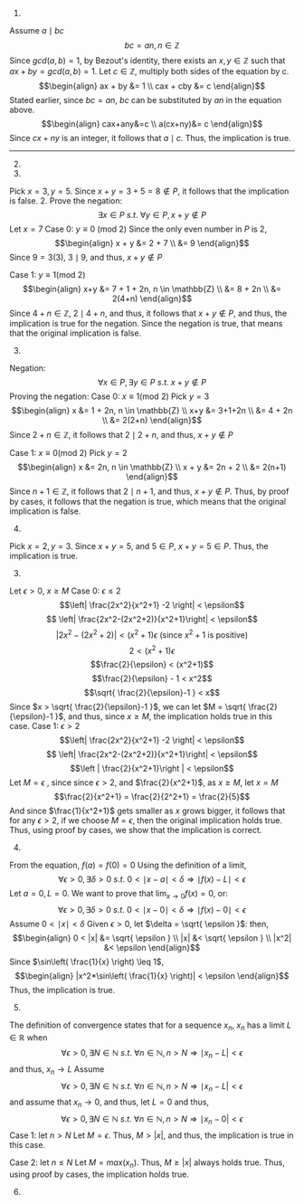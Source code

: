 1.
Assume $a \mid bc$
$$bc = an, n \in \mathbb{Z}$$
Since $gcd(a,b) = 1$, by Bezout's identity, there exists an $x, y \in \mathbb{Z}$ such that $ax+by=gcd(a,b)=1$.
Let $c \in \mathbb{Z}$, multiply both sides of the equation by c.
$$\begin{align}
ax + by &= 1 \\
cax + cby &= c
\end{align}$$
Stated earlier, since $bc = an$, $bc$ can be substituted by $an$ in the equation above.
$$\begin{align}
cax+any&=c  \\
a(cx+ny)&= c
\end{align}$$
Since $cx+ny$ is an integer, it follows that $a \mid c$. Thus, the implication is true.

---
2.
1.
Pick $x = 3, y = 5$. Since $x+y = 3+5 = 8 \not\in P$, it follows that the implication is false.
2.
Prove the negation:
$$\exists x \in P \text{ } s.t. \text{ } \forall y \in P, x+y \not\in P$$
Let $x = 7$
Case 0: $y \equiv 0 \text{ (mod 2)}$
Since the only even number in $P$ is 2,
$$\begin{align}
x + y &= 2 + 7 \\
&=  9
\end{align}$$
Since $9 = 3(3)$, $3 \mid 9$, and thus, $x+y \not\in P$

Case 1: $y \equiv 1 \text{(mod 2)}$
$$\begin{align}
x+y &= 7 + 1 + 2n, n \in \mathbb{Z} \\
&= 8 + 2n \\
&= 2(4+n)
\end{align}$$
Since $4+n \in \mathbb{Z}$, $2 \mid 4+n$, and thus, it follows that $x+y \not\in P$, and thus, the implication is true for the negation. 
Since the negation is true, that means that the original implication is false.

3.
Negation:
$$\forall x \in P, \exists y \in P \text{ } s.t. \text{ } x+y \not\in P$$
Proving the negation:
Case 0: $x \equiv 1 \text{(mod 2)}$
Pick $y = 3$
$$\begin{align}
x &= 1 + 2n, n \in \mathbb{Z} \\
x+y &= 3+1+2n \\
&= 4 + 2n \\
&= 2(2+n)
\end{align}$$
Since $2+n \in \mathbb{Z}$, it follows that $2 \mid 2+n$, and thus, $x+y \not\in P$

Case 1: $x \equiv 0 \text{(mod 2)}$
Pick $y = 2$
$$\begin{align}
x &= 2n, n \in \mathbb{Z} \\
x + y &= 2n + 2 \\
&= 2(n+1)
\end{align}$$
Since $n+1 \in \mathbb{Z}$, it follows that $2 \mid n+1$, and thus, $x + y \not\in P$.
Thus, by proof by cases, it follows that the negation is true, which means that the original implication is false.

4.
Pick $x = 2, y = 3$. Since $x+y = 5$, and $5 \in P$, $x+y = 5 \in P$. Thus, the implication is true.

3.
Let $\epsilon > 0$, $x \geq M$
Case 0: $\epsilon \leq 2$
$$\left| \frac{2x^2}{x^2+1} -2 \right| < \epsilon$$
$$ \left|  \frac{2x^2-(2x^2+2)}{x^2+1}\right| < \epsilon$$
$$\left | 2x^2-(2x^2+2) \right | < (x^2+1) \epsilon \text{ (since } x^2+1 \text{ is positive)}$$
$$2 < (x^2+1) \epsilon$$
$$\frac{2}{\epsilon} < (x^2+1)$$
$$\frac{2}{\epsilon} - 1 < x^2$$
$$\sqrt{ \frac{2}{\epsilon}-1 } < x$$
Since $x > \sqrt{ \frac{2}{\epsilon}-1 }$, we can let $M = \sqrt{ \frac{2}{\epsilon}-1 }$, and thus, since $x \geq M$, the implication holds true in this case.
Case 1: $\epsilon > 2$
$$\left| \frac{2x^2}{x^2+1} -2 \right| < \epsilon$$
$$ \left|  \frac{2x^2-(2x^2+2)}{x^2+1}\right| < \epsilon$$
$$\left | \frac{2}{x^2+1}\right | < \epsilon$$
Let $M = \epsilon$ , since since $\epsilon > 2$, and $\frac{2}{x^2+1}$, as $x \geq M$, let $x = M$
$$\frac{2}{x^2+1} = \frac{2}{2^2+1} = \frac{2}{5}$$
And since $\frac{1}{x^2+1}$ gets smaller as $x$ grows bigger, it follows that for any $\epsilon > 2$, if we choose $M = \epsilon$, then the original implication holds true.
Thus, using proof by cases, we show that the implication is correct.

4.
From the equation, $f(a) = f(0) = 0$
Using the definition of a limit, 
$$\forall \epsilon > 0, \exists \delta > 0 \text{ } s.t. \text{ } 0 < \mid x - a \mid < \delta \Rightarrow \mid f(x) - L \mid  < \epsilon$$
Let $a = 0, L = 0$.
We want to prove that $\lim_{ x \to 0 }f(x) = 0$, or:
$$\forall \epsilon > 0, \exists \delta > 0 \text{ } s.t. \text{ } 0 < \mid x -0 \mid < \delta \Rightarrow \mid f(x) - 0 \mid < \epsilon$$
Assume $0 < \mid x \mid < \delta$
Given $\epsilon >0$, let $\delta = \sqrt{ \epsilon }$:
then, 
$$\begin{align}
0 < |x| &= \sqrt{ \epsilon } \\
|x| &< \sqrt{ \epsilon } \\
|x^2| &< \epsilon
\end{align}$$
Since  $\sin\left( \frac{1}{x} \right) \leq 1$, 
$$\begin{align}
|x^2*\sin\left( \frac{1}{x} \right)| < \epsilon
\end{align}$$
Thus, the implication is true.

5.

The definition of convergence states that for a sequence $x_{n}$, $x_{n}$ has a limit $L \in \mathbb{R}$ when
$$\forall \epsilon > 0, \exists N \in \mathbb{N} \text{ } s.t. \text{ } \forall n \in \mathbb{N}, n> N \Rightarrow  \mid x_{n} - L| < \epsilon$$and thus, $x_{n} \to L$
Assume
$$\forall \epsilon > 0, \exists N \in \mathbb{N} \text{ } s.t. \text{ } \forall n \in \mathbb{N}, n> N \Rightarrow  \mid x_{n} - L| < \epsilon$$
and assume that $x_{n} \to 0$, and thus, let $L = 0$
and thus, 
$$\forall \epsilon > 0, \exists N \in \mathbb{N} \text{ } s.t. \text{ } \forall n \in \mathbb{N}, n> N \Rightarrow  \mid x_{n} - 0| < \epsilon$$
Case 1: let $n > N$
Let $M = \epsilon$. Thus, $M > |x|$, and thus, the implication is true in this case.

Case 2: let $n \leq N$
Let $M = max(x_{n})$.
Thus, $M \geq |x|$ always holds true. 
Thus, using proof by cases, the implication holds true.

6.
